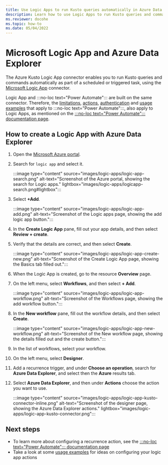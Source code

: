 ```yaml
---
title: Use Logic Apps to run Kusto queries automatically in Azure Data Explorer
description: Learn how to use Logic Apps to run Kusto queries and commands automatically and schedule them.
ms.reviewer: docohe
ms.topic: how-to
ms.date: 05/04/2022
---
```


# Microsoft Logic App and Azure Data Explorer

The Azure Kusto Logic App connector enables you to run Kusto queries and commands automatically as part of a scheduled or triggered task, using the [Microsoft Logic App](/azure/logic-apps/logic-apps-what-are-logic-apps) connector.

Logic App and :::no-loc text="Power Automate"::: are built on the same connector. Therefore, the [limitations](../../flow.md#limitations), [actions](../../flow.md#flow-actions), [authentication](../../flow.md#authentication) and [usage examples](../../flow-usage.md) that apply to :::no-loc text="Power Automate":::, also apply to Logic Apps, as mentioned on the [:::no-loc text="Power Automate"::: documentation page](../../flow.md).

## How to create a Logic App with Azure Data Explorer

1. Open the [Microsoft Azure portal](https://ms.portal.azure.com/).
1. Search for `logic app` and select it.

    :::image type="content" source="images/logic-apps/logic-app-search.png" alt-text="Screenshot of the Azure portal, showing the search for Logic apps." lightbox="images/logic-apps/logicapp-search.png#lightbox":::

1. Select **+Add**.

    :::image type="content" source="images/logic-apps/logic-app-add.png" alt-text="Screenshot of the Logic apps page, showing the add logic app button.":::

1. In the **Create Logic App** pane, fill out your app details, and then select **Review + create**.
1. Verify that the details are correct, and then select **Create**.

    :::image type="content" source="images/logic-apps/logic-app-create-new.png" alt-text="Screenshot of the Create Logic App page, showing the Basics tab filled out.":::

1. When the Logic App is created, go to the resource **Overview** page.
1. On the left menu, select **Workflows**, and then select **+ Add**.

    :::image type="content" source="images/logic-apps/logic-app-workflow.png" alt-text="Screenshot of the Workflows page, showing the add workflow button.":::

1. In the **New workflow** pane, fill out the workflow details, and then select **Create**.

    :::image type="content" source="images/logic-apps/logic-app-new-workflow.png" alt-text="Screenshot of the New workflow page, showing the details filled out and the create button.":::

1. In the list of workflows, select your workflow.
1. On the left menu, select **Designer**.
1. Add a recurrence trigger, and under **Choose an operation**, search for **Azure Data Explorer**, and select then the **Azure** results tab.
1. Select **Azure Data Explorer**, and then under **Actions** choose the action you want to use.

    :::image type="content" source="images/logic-apps/logic-app-kusto-connector-inline.png" alt-text="Screenshot of the designer page, showing the Azure Data Explorer actions." lightbox="images/logic-apps/logic-app-kusto-connector.png":::

## Next steps

* To learn more about configuring a recurrence action, see the [:::no-loc text="Power Automate"::: documentation page](../../flow.md)
* Take a look at some [usage examples](../../flow-usage.md) for ideas on configuring your logic app actions
